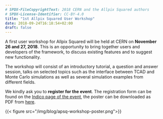 ```yaml
---
# SPDX-FileCopyrightText: 2018 CERN and the Allpix Squared authors
# SPDX-License-Identifier: CC-BY-4.0
title: "1st Allpix Squared User Workshop"
date: 2018-09-24T16:18:54+02:00
draft: false
---
```


A first user workshop for Allpix Squared will be held at CERN on **November 26 and 27, 2018**.
This is an opportunity to bring together users and developers of the framework, to discuss existing features and to suggest new functionality.

The workshop will consist of an introductory tutorial, a question and answer session, talks on selected topics such as the interface between TCAD and Monte Carlo simulations as well as several simulation examples from different fields.

We kindly ask you to **register for the event**. The registration form can be found on the [Indico page of the event](https://indico.cern.ch/event/738283/), the poster can be downloaded as PDF from [here](/pdf/apsq-workshop-poster.pdf).


{{< figure src="/img/blog/apsq-workshop-poster.png">}}
